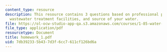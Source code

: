 ```yaml
---
content_type: resource
description: This resource contains 3 questions based on professional practice, the
  wastewater treatment facilities, and source of your water.
file: https://ol-ocw-studio-app-qa.s3.amazonaws.com/courses/1-85-water-and-wastewater-treatment-engineering-spring-2006/7db392335b437d3f6cc7611cf126bd6a_homework_1.pdf
file_type: application/pdf
resourcetype: Document
title: homework_1.pdf
uid: 7db39233-5b43-7d3f-6cc7-611cf126bd6a
---
```

